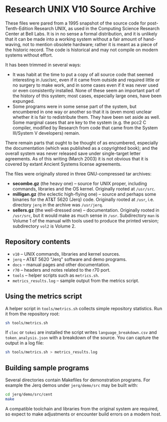 # Research UNIX V10 Source Archive

These files were pared from a 1995 snapshot of the source code for post-Tenth-Edition Research UNIX, as used in the Computing Science Research Center at Bell Labs. It is in no sense a formal distribution, and it is unlikely that it can be made into a working system without a fair amount of hand-waving, not to mention obsolete hardware; rather it is meant as a piece of the historic record. The code is historical and may not compile on modern systems without effort.

It has been trimmed in several ways:
- It was habit at the time to put a copy of all source code that seemed interesting in /usr/src, even if it came from outside and required little or no surgery to make work, and in some cases even if it was never used or even consistently installed. None of these seem an important part of the history of this system; most cases, especially large ones, have been expunged.
- Some programs were in some sense part of the system, but encumbered in one way or another so that it is (even more) unclear whether it is fair to redistribute them. They have been set aside as well. Some marginal cases that are key to the system (e.g. the pcc2 C compiler, modified by Research from code that came from the System III/System V developers) remain.

There remain parts that ought to be thought of as encumbered, especially the documentation (which was published as a copyrighted book); and the overall system was never released save under single-target letter agreements. As of this writing (March 2003) it is not obvious that it is covered by extant Ancient Systems license agreements.

The files were originally stored in three GNU-compressed tar archives:

- **secombe.gz** (the heavy one) – source for UNIX proper, including commands, libraries and the OS kernel. Originally rooted at `/usr/src`.
- **milligan.gz** (the eclectic high-flying one) – source and perhaps some binaries for the AT&T 5620 (Jerq) code. Originally rooted at `/usr`, i.e. directory `jerq` in the archive was `/usr/jerq`.
- **sellers.gz** (the well-dressed one) – documentation. Originally rooted in `/usr/src`, but it would make as much sense in `/usr`. Subdirectory `man` is Volume 1 of the manual with tools used to produce the printed version; subdirectory `vol2` is Volume 2.

## Repository contents

- `v10` – UNIX commands, libraries and kernel sources.
- `jerq` – AT&T 5620 "Jerq" software and demo programs.
- `docs` – manual pages and other documentation.
- `r70` – headers and notes related to the r70 port.
- `tools` – helper scripts such as `metrics.sh`.
- `metrics_results.log` – sample output from the metrics script.

## Using the metrics script

A helper script in `tools/metrics.sh` collects simple repository statistics. Run it from the repository root:

```sh
sh tools/metrics.sh
```

If `cloc` or `tokei` are installed the script writes `language_breakdown.csv` and `token_analysis.json` with a breakdown of the source. You can capture the output in a log file:

```sh
sh tools/metrics.sh > metrics_results.log
```

## Building sample programs

Several directories contain Makefiles for demonstration programs. For example the Jerq demos under `jerq/demo/src` may be built with:

```sh
cd jerq/demo/src/cent
make
```

A compatible toolchain and libraries from the original system are required, so expect to make adjustments or encounter build errors on a modern host.

